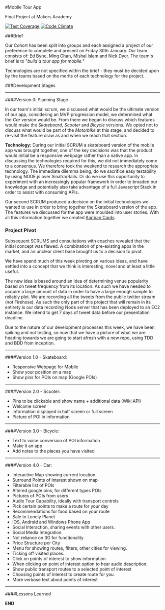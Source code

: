 #Mobile Tour App

Final Project at Makers Academy

[![Test
Coverage](https://codeclimate.com/github/ejbyne/mobile-tour-app/badges/coverage.svg)](https://codeclimate.com/github/ejbyne/mobile-tour-app)
[![Code
Climate](https://codeclimate.com/github/ejbyne/mobile-tour-app/badges/gpa.svg)](https://codeclimate.com/github/ejbyne/mobile-tour-app)

###Brief

Our Cohort has been split into groups and each assigned a project of our
preference to complete and present on
Friday 30th January. Our team consists of: [Ed
Byne](https://github.com/ejbyne), [Ming Chan](https://github.com/ming-chan),
[Mishal Islam](https://github.com/mishal1) and [Nick
Dyer](https://github.com/nickbdyer). The team's brief is to "*build
a tour app for mobile.*"

Technologies are not specified within the brief - they must be decided upon by
the teams based on the merits of
each technology for the project. 

###Development Stages

---
     
####Version 0: Planning Stage

In our team's initial scrum, we discussed what would be the ultimate version of
our app, considering an MVP progression model, we determined what the *Car*
version would be. From there we began to discuss which features would make the
*Skateboard*, *Scooter* and *Bicycle* versions. We opted not to discuss what
would be part of the *Motorbike* at this stage, and decided to re-visit the
feature draw as and when we reach that section.
     
**Technology:** During our initial SCRUM a skateboard version of the
mobile app was brought together, one of the key decisions was that the
product would initial be a responsive webpage rather than a native app. In
discussing the technologies required for this, we did not immediately come
to a consensus. We therefore took the weekend to research the appropriate
technology. The immediate dilemma being, do we sacrifice easy testability
by using NODE.js over Sinatra/Rails. Or do we use this opportunity to
experiment with an increasingly popular framework in order to broaden our
knowledge and potentially also take advantage of a full Javascript Stack in
order to assist with consuming APIs.

Our second SCRUM produced a decision on the initial technologies we wanted
to use in order to bring together the Skateboard version of the app. The
features we discussed for the app were moulded into user stories. With all this
information together we created [Kanban
Cards](http://en.wikipedia.org/wiki/Kanban_%28development%29). 

### Project Pivot

Subsequent SCRUMS and consultations with coaches revealed that the initial
concept was flawed. A combination of pre-existing apps in the market, and an
unclear client base brought us to a decision to pivot. 

We have spend much of this week pivoting on various ideas, and have settled
into a concept that we think is interesting, novel and at least a little
useful. 

The new idea is based around an idea of determining venue popularity based on
tweet frequency from its location. As such we have needed to acquire a large
amount of data in order to have a large enough sample to reliably plot. We are
recording all the tweets from the public twitter stream (not Firehose). As such 
the only part of this project that will remain in its entirety is our data
recording Node server that has been deployed to an EC2 instance. We intend to
get 7 days of tweet data before our presentation deadline. 

Due to the nature of our development processes this week, we have been spiking
and not testing, so now that we have a picture of what we are heading towards
we are going to start afresh with a new repo, using TDD and BDD from inception. 

---

####Version 1.0 - Skateboard:

- Responsive Webpage for Mobile
- Show your position on a map
- Show pins for POIs on map (Google POIs)

---

####Version 2.0 - Scooter: 

- Pins to be clickable and show name + additional data (Wiki API)
- Welcome screen
- Information displayed in half screen or full screen
- Picture of POI in information

---

####Version 3.0 - Bicycle:

- Text to voice conversion of POI information
- Make it an app
- Add notes to the places you have visited

---

####Version 4.0 - Car:

- Interactive Map showing current location
- Surround Points of interest shown on map
- Filterable list of POIs
- Altered google pins, for different types POIs
- Pictures of POIs from users
- Audio Tour Capability, ideally with transport controls
- Pick certain points to make a route for your day
- Recommendations for food based on your route
- Sale to Lonely Planet
- iOS, Android and Windows Phone App
- Social Interaction, sharing events with other users.
- Social Media Integration
- Not reliance on 3G for functionality
- Price Structure per City
- Menu for showing routes, filters, other cities for viewing. 
- Ticking off visited places. 
- Click on points of interest to show information
- When clicking on point of interest option to hear audio description.
- Show public transport routes to a selected point of interest
- Choosing points of interest to create route for you.
- More verbose text about points of interest

---

####Lessons Learned

**END**

